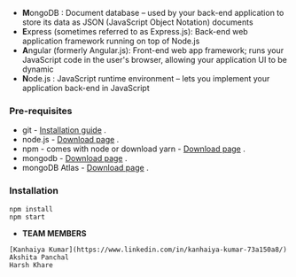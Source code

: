 - **M**ongoDB : Document database – used by your back-end application to store its data as JSON (JavaScript Object Notation) documents
- **E**xpress (sometimes referred to as Express.js): Back-end web application framework running on top of Node.js
- **A**ngular (formerly Angular.js): Front-end web app framework; runs your JavaScript code in the user's browser, allowing your application UI to be dynamic
- **N**ode.js : JavaScript runtime environment – lets you implement your application back-end in JavaScript
### Pre-requisites
* git - [Installation guide](https://www.atlassian.com/git/tutorials/install-git) .  
* node.js - [Download page](https://nodejs.org/en/download/) .  
* npm - comes with node or download yarn - [Download page](https://yarnpkg.com/lang/en/docs/install) .  
* mongodb - [Download page](https://www.mongodb.com/download-center/community) .  
* mongoDB Atlas - [Download page](https://www.mongodb.com/cloud/atlas) . 
### Installation 
``` 
npm install
npm start 
```

- **TEAM MEMBERS**
``` 
[Kanhaiya Kumar](https://www.linkedin.com/in/kanhaiya-kumar-73a150a8/)
Akshita Panchal
Harsh Khare

```
